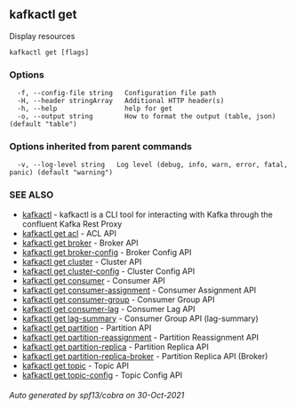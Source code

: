 ## kafkactl get

Display resources

```
kafkactl get [flags]
```

### Options

```
  -f, --config-file string   Configuration file path
  -H, --header stringArray   Additional HTTP header(s)
  -h, --help                 help for get
  -o, --output string        How to format the output (table, json) (default "table")
```

### Options inherited from parent commands

```
  -v, --log-level string   Log level (debug, info, warn, error, fatal, panic) (default "warning")
```

### SEE ALSO

* [kafkactl](kafkactl.md)	 - kafkactl is a CLI tool for interacting with Kafka through the confluent Kafka Rest Proxy
* [kafkactl get acl](kafkactl_get_acl.md)	 - ACL API
* [kafkactl get broker](kafkactl_get_broker.md)	 - Broker API
* [kafkactl get broker-config](kafkactl_get_broker-config.md)	 - Broker Config API
* [kafkactl get cluster](kafkactl_get_cluster.md)	 - Cluster API
* [kafkactl get cluster-config](kafkactl_get_cluster-config.md)	 - Cluster Config API
* [kafkactl get consumer](kafkactl_get_consumer.md)	 - Consumer API
* [kafkactl get consumer-assignment](kafkactl_get_consumer-assignment.md)	 - Consumer Assignment API
* [kafkactl get consumer-group](kafkactl_get_consumer-group.md)	 - Consumer Group API
* [kafkactl get consumer-lag](kafkactl_get_consumer-lag.md)	 - Consumer Lag API
* [kafkactl get lag-summary](kafkactl_get_lag-summary.md)	 - Consumer Group API (lag-summary)
* [kafkactl get partition](kafkactl_get_partition.md)	 - Partition API
* [kafkactl get partition-reassignment](kafkactl_get_partition-reassignment.md)	 - Partition Reassignment API
* [kafkactl get partition-replica](kafkactl_get_partition-replica.md)	 - Partition Replica API
* [kafkactl get partition-replica-broker](kafkactl_get_partition-replica-broker.md)	 - Partition Replica API (Broker)
* [kafkactl get topic](kafkactl_get_topic.md)	 - Topic API
* [kafkactl get topic-config](kafkactl_get_topic-config.md)	 - Topic Config API

###### Auto generated by spf13/cobra on 30-Oct-2021
